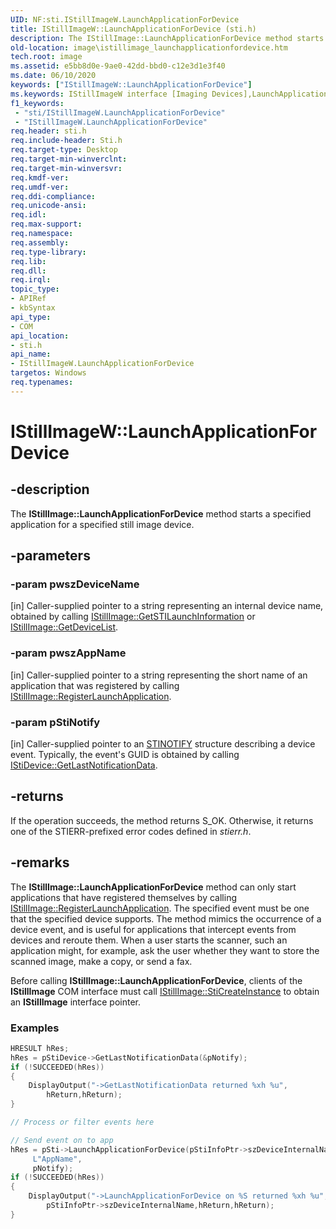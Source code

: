 ```yaml
---
UID: NF:sti.IStillImageW.LaunchApplicationForDevice
title: IStillImageW::LaunchApplicationForDevice (sti.h)
description: The IStillImage::LaunchApplicationForDevice method starts a specified application for a specified still image device.
old-location: image\istillimage_launchapplicationfordevice.htm
tech.root: image
ms.assetid: e5bb8d0e-9ae0-42dd-bbd0-c12e3d1e3f40
ms.date: 06/10/2020
keywords: ["IStillImageW::LaunchApplicationForDevice"]
ms.keywords: IStillImageW interface [Imaging Devices],LaunchApplicationForDevice method, IStillImageW.LaunchApplicationForDevice, IStillImageW::LaunchApplicationForDevice, LaunchApplicationForDevice, LaunchApplicationForDevice method [Imaging Devices], LaunchApplicationForDevice method [Imaging Devices],IStillImageW interface, image.istillimage_launchapplicationfordevice, sti/IStillImageW::LaunchApplicationForDevice, stifnc_3ecda881-3b82-4323-b739-614e4f8f78a7.xml
f1_keywords:
 - "sti/IStillImageW.LaunchApplicationForDevice"
 - "IStillImageW.LaunchApplicationForDevice"
req.header: sti.h
req.include-header: Sti.h
req.target-type: Desktop
req.target-min-winverclnt: 
req.target-min-winversvr: 
req.kmdf-ver: 
req.umdf-ver: 
req.ddi-compliance: 
req.unicode-ansi: 
req.idl: 
req.max-support: 
req.namespace: 
req.assembly: 
req.type-library: 
req.lib: 
req.dll: 
req.irql: 
topic_type:
- APIRef
- kbSyntax
api_type:
- COM
api_location:
- sti.h
api_name:
- IStillImageW.LaunchApplicationForDevice
targetos: Windows
req.typenames: 
---
```


# IStillImageW::LaunchApplicationForDevice

## -description

The **IStillImage::LaunchApplicationForDevice** method starts a specified application for a specified still image device.

## -parameters

### -param pwszDeviceName 
[in]
Caller-supplied pointer to a string representing an internal device name, obtained by calling [IStillImage::GetSTILaunchInformation](https://docs.microsoft.com/previous-versions/windows/hardware/drivers/ff543790(v=vs.85)) or [IStillImage::GetDeviceList](https://docs.microsoft.com/previous-versions/windows/hardware/drivers/ff543784(v=vs.85)).

### -param pwszAppName 
[in]
Caller-supplied pointer to a string representing the short name of an application that was registered by calling [IStillImage::RegisterLaunchApplication](https://docs.microsoft.com/previous-versions/windows/hardware/drivers/ff543798(v=vs.85)).

### -param pStiNotify 
[in]
Caller-supplied pointer to an [STINOTIFY](https://docs.microsoft.com/windows-hardware/drivers/ddi/sti/ns-sti-_stinotify) structure describing a device event. Typically,  the event's GUID is obtained by calling [IStiDevice::GetLastNotificationData](https://docs.microsoft.com/windows-hardware/drivers/ddi/sti/nf-sti-istidevice-getlastnotificationdata).

## -returns

If the operation succeeds, the method returns S_OK. Otherwise, it returns one of the STIERR-prefixed error codes defined in *stierr.h*.

## -remarks

The **IStillImage::LaunchApplicationForDevice** method can only start applications that have registered themselves by calling [IStillImage::RegisterLaunchApplication](https://docs.microsoft.com/previous-versions/windows/hardware/drivers/ff543798(v=vs.85)). The specified event must be one that the specified device supports. The method mimics the occurrence of a device event, and is useful for applications that intercept events from devices and reroute them. When a user starts the scanner, such an application might, for example, ask the user whether they want to store the scanned image, make a copy, or send a fax.

Before calling **IStillImage::LaunchApplicationForDevice**, clients of the **IStillImage** COM interface must call [IStillImage::StiCreateInstance](https://docs.microsoft.com/previous-versions/windows/hardware/drivers/ff543804(v=vs.85)) to obtain an **IStillImage** interface pointer.

### Examples

```cpp
HRESULT hRes;
hRes = pStiDevice->GetLastNotificationData(&pNotify);
if (!SUCCEEDED(hRes))
{
    DisplayOutput("->GetLastNotificationData returned %xh %u",
        hReturn,hReturn);
}

// Process or filter events here

// Send event on to app
hRes = pSti->LaunchApplicationForDevice(pStiInfoPtr->szDeviceInternalName,
     L"AppName",
     pNotify);
if (!SUCCEEDED(hRes))
{
    DisplayOutput("->LaunchApplicationForDevice on %S returned %xh %u",
        pStiInfoPtr->szDeviceInternalName,hReturn,hReturn);
}
```
